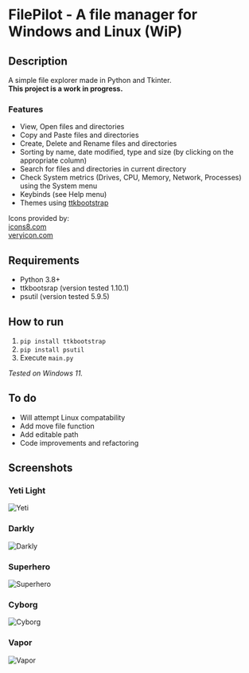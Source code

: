 # FilePilot - A file manager for Windows and Linux (WiP)

## Description

A simple file explorer made in Python and Tkinter.  
**This project is a work in progress.**

### Features

- View, Open files and directories
- Copy and Paste files and directories
- Create, Delete and Rename files and directories
- Sorting by name, date modified, type and size (by clicking on the appropriate column)
- Search for files and directories in current directory
- Check System metrics (Drives, CPU, Memory, Network, Processes) using the System menu
- Keybinds (see Help menu)
- Themes using [ttkbootstrap](https://github.com/israel-dryer/ttkbootstrap)

Icons provided by:  
[icons8.com](https://icons8.com/)  
[veryicon.com](https://www.veryicon.com/)

## Requirements

- Python 3.8+
- ttkbootsrap (version tested 1.10.1)
- psutil (version tested 5.9.5)

## How to run

1. ```pip install ttkbootstrap```
2. ```pip install psutil```
3. Execute ```main.py```

*Tested on Windows 11.*

## To do

- Will attempt Linux compatability
- Add move file function
- Add editable path
- Code improvements and refactoring

## Screenshots

### Yeti Light

![Yeti](https://github.com/ChrisTs8920/py-file-explorer/blob/main/screenshots/Screenshot_1.jpg?raw=True)

### Darkly

![Darkly](https://github.com/ChrisTs8920/py-file-explorer/blob/main/screenshots/Screenshot_2.jpg?raw=True)

### Superhero

![Superhero](https://github.com/ChrisTs8920/py-file-explorer/blob/main/screenshots/Screenshot_3.jpg?raw=True)

### Cyborg

![Cyborg](https://github.com/ChrisTs8920/py-file-explorer/blob/main/screenshots/Screenshot_4.jpg?raw=True)

### Vapor

![Vapor](https://github.com/ChrisTs8920/py-file-explorer/blob/main/screenshots/Screenshot_5.jpg?raw=True)
